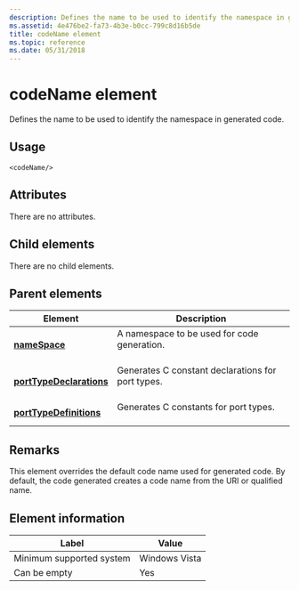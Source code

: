 ```yaml
---
description: Defines the name to be used to identify the namespace in generated code.
ms.assetid: 4e476be2-fa73-4b3e-b0cc-799c8d16b5de
title: codeName element
ms.topic: reference
ms.date: 05/31/2018
---
```


# codeName element

Defines the name to be used to identify the namespace in generated code.

## Usage

``` syntax
<codeName/>
```

## Attributes

There are no attributes.

## Child elements

There are no child elements.

## Parent elements



| Element                                                         | Description                                                              |
|-----------------------------------------------------------------|--------------------------------------------------------------------------|
| [**nameSpace**](namespace.md)<br/>                       | A namespace to be used for code generation.<br/> <br/>       |
| [**portTypeDeclarations**](porttypedeclarations.md)<br/> | Generates C constant declarations for port types.<br/> <br/> |
| [**portTypeDefinitions**](porttypedefinitions.md)<br/>   | Generates C constants for port types.<br/> <br/>             |



## Remarks

This element overrides the default code name used for generated code. By default, the code generated creates a code name from the URI or qualified name.

## Element information



| Label | Value |
|-------------------------------------|---------------|
| Minimum supported system<br/> | Windows Vista |
| Can be empty                        | Yes           |



 

 




